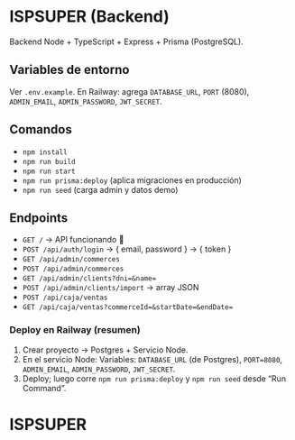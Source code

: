 # ISPSUPER (Backend)
Backend Node + TypeScript + Express + Prisma (PostgreSQL).

## Variables de entorno
Ver `.env.example`. En Railway: agrega `DATABASE_URL`, `PORT` (8080), `ADMIN_EMAIL`, `ADMIN_PASSWORD`, `JWT_SECRET`.

## Comandos
- `npm install`
- `npm run build`
- `npm run start`
- `npm run prisma:deploy` (aplica migraciones en producción)
- `npm run seed` (carga admin y datos demo)

## Endpoints
- `GET /` → API funcionando 🚀
- `POST /api/auth/login` → { email, password } → { token }
- `GET /api/admin/commerces`
- `POST /api/admin/commerces`
- `GET /api/admin/clients?dni=&name=`
- `POST /api/admin/clients/import` → array JSON
- `POST /api/caja/ventas`
- `GET /api/caja/ventas?commerceId=&startDate=&endDate=`

### Deploy en Railway (resumen)
1. Crear proyecto → Postgres + Servicio Node.
2. En el servicio Node: Variables: `DATABASE_URL` (de Postgres), `PORT=8080`, `ADMIN_EMAIL`, `ADMIN_PASSWORD`, `JWT_SECRET`.
3. Deploy; luego corre `npm run prisma:deploy` y `npm run seed` desde “Run Command”.
# ISPSUPER